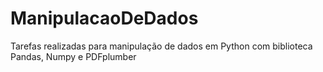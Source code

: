 # ManipulacaoDeDados
Tarefas realizadas para manipulação de dados em Python com biblioteca Pandas, Numpy e PDFplumber

